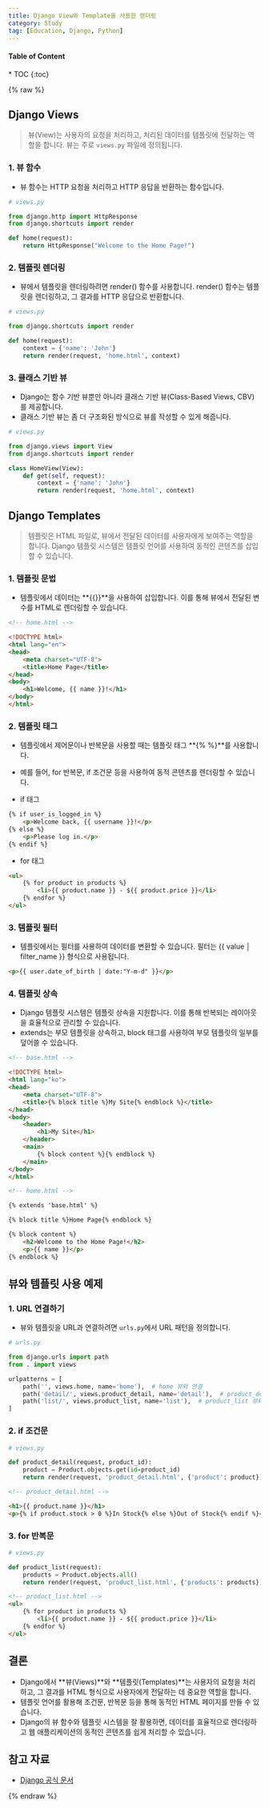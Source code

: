```yaml
---
title: Django View와 Template을 사용한 렌더링
category: Study
tag: [Education, Django, Python]
---
```


<nav class='post-toc' markdown='1'>
  <h4>Table of Content</h4>
* TOC
{:toc}
</nav>

{% raw %}

## Django Views
> 뷰(View)는 사용자의 요청을 처리하고, 처리된 데이터를 템플릿에 전달하는 역할을 합니다. 뷰는 주로 `views.py` 파일에 정의됩니다.

### 1. 뷰 함수
* 뷰 함수는 HTTP 요청을 처리하고 HTTP 응답을 반환하는 함수입니다.

```python
# views.py

from django.http import HttpResponse
from django.shortcuts import render

def home(request):
    return HttpResponse("Welcome to the Home Page!")
```

### 2. 템플릿 렌더링
* 뷰에서 템플릿을 렌더링하려면 render() 함수를 사용합니다. render() 함수는 템플릿을 렌더링하고, 그 결과를 HTTP 응답으로 반환합니다.

```python
# views.py

from django.shortcuts import render

def home(request):
    context = {'name': 'John'}
    return render(request, 'home.html', context)
```

### 3. 클래스 기반 뷰
* Django는 함수 기반 뷰뿐만 아니라 클래스 기반 뷰(Class-Based Views, CBV)를 제공합니다. 
* 클래스 기반 뷰는 좀 더 구조화된 방식으로 뷰를 작성할 수 있게 해줍니다.

```python
# views.py

from django.views import View
from django.shortcuts import render

class HomeView(View):
    def get(self, request):
        context = {'name': 'John'}
        return render(request, 'home.html', context)
```

## Django Templates
> 템플릿은 HTML 파일로, 뷰에서 전달된 데이터를 사용자에게 보여주는 역할을 합니다. Django 템플릿 시스템은 템플릿 언어를 사용하여 동적인 콘텐츠를 삽입할 수 있습니다.

### 1. 템플릿 문법
* 템플릿에서 데이터는 **{{}}**을 사용하여 삽입합니다. 이를 통해 뷰에서 전달된 변수를 HTML로 렌더링할 수 있습니다.

```html
<!-- home.html -->

<!DOCTYPE html>
<html lang="en">
<head>
    <meta charset="UTF-8">
    <title>Home Page</title>
</head>
<body>
    <h1>Welcome, {{ name }}!</h1>
</body>
</html>
```

### 2. 템플릿 태그
* 템플릿에서 제어문이나 반복문을 사용할 때는 템플릿 태그 **{% %}**를 사용합니다. 
* 예를 들어, for 반복문, if 조건문 등을 사용하여 동적 콘텐츠를 렌더링할 수 있습니다.

* if 태그

```html
{% if user_is_logged_in %}
    <p>Welcome back, {{ username }}!</p>
{% else %}
    <p>Please log in.</p>
{% endif %}
```

* for 태그

```html
<ul>
    {% for product in products %}
        <li>{{ product.name }} - ${{ product.price }}</li>
    {% endfor %}
</ul>
```

### 3. 템플릿 필터
* 템플릿에서는 필터를 사용하여 데이터를 변환할 수 있습니다. 필터는 {{ value │ filter_name }} 형식으로 사용됩니다.

```html
<p>{{ user.date_of_birth | date:"Y-m-d" }}</p>
```

### 4. 템플릿 상속
* Django 템플릿 시스템은 템플릿 상속을 지원합니다. 이를 통해 반복되는 레이아웃을 효율적으로 관리할 수 있습니다.
* extends는 부모 템플릿을 상속하고, block 태그를 사용하여 부모 템플릿의 일부를 덮어쓸 수 있습니다.

```html
<!-- base.html -->

<!DOCTYPE html>
<html lang="ko">
<head>
    <meta charset="UTF-8">
    <title>{% block title %}My Site{% endblock %}</title>
</head>
<body>
    <header>
        <h1>My Site</h1>
    </header>
    <main>
        {% block content %}{% endblock %}
    </main>
</body>
</html>
```

```html
<!-- home.html -->

{% extends 'base.html' %}

{% block title %}Home Page{% endblock %}

{% block content %}
    <h2>Welcome to the Home Page!</h2>
    <p>{{ name }}</p>
{% endblock %}
```

## 뷰와 템플릿 사용 예제
### 1. URL 연결하기
* 뷰와 템플릿을 URL과 연결하려면 `urls.py`에서 URL 패턴을 정의합니다.

```python
# urls.py

from django.urls import path
from . import views

urlpatterns = [
    path('', views.home, name='home'),  # home 뷰와 연결
    path('detail/', views.product_detail, name='detail'),  # product_detail 뷰와 연결
    path('list/', views.product_list, name='list'),  # product_list 뷰와 연결
]
```

### 2. if 조건문
```python
# views.py

def product_detail(request, product_id):
    product = Product.objects.get(id=product_id)
    return render(request, 'product_detail.html', {'product': product})
```

```html
<!-- product_detail.html -->

<h1>{{ product.name }}</h1>
<p>{% if product.stock > 0 %}In Stock{% else %}Out of Stock{% endif %}</p>
```

### 3. for 반복문
```python
# views.py

def product_list(request):
    products = Product.objects.all()
    return render(request, 'product_list.html', {'products': products})
```

```html
<!-- product_list.html -->
<ul>
    {% for product in products %}
        <li>{{ product.name }} - ${{ product.price }}</li>
    {% endfor %}
</ul>
```

## 결론
* Django에서 **뷰(Views)**와 **템플릿(Templates)**는 사용자의 요청을 처리하고, 그 결과를 HTML 형식으로 사용자에게 전달하는 데 중요한 역할을 합니다. 
* 템플릿 언어를 활용해 조건문, 반복문 등을 통해 동적인 HTML 페이지를 만들 수 있습니다.
* Django의 뷰 함수와 템플릿 시스템을 잘 활용하면, 데이터를 효율적으로 렌더링하고 웹 애플리케이션의 동적인 콘텐츠를 쉽게 처리할 수 있습니다.

## 참고 자료
* [Django 공식 문서](https://docs.djangoproject.com/en/stable/)

{% endraw %}